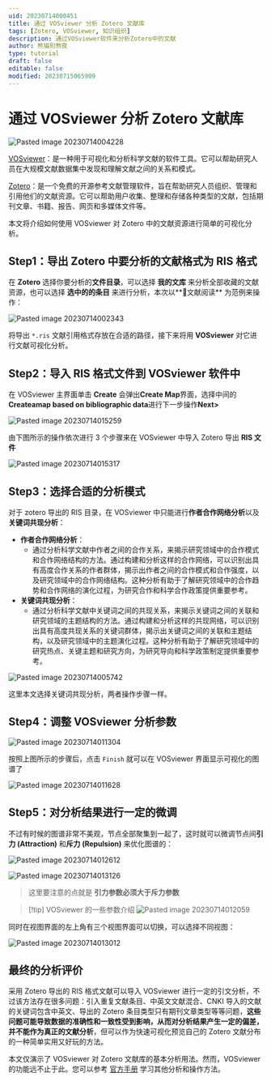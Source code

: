 ```yaml
---
uid: 20230714000451
title: 通过 VOSviewer 分析 Zotero 文献库
tags: [Zotero, VOSviewer, 知识组织]
description: 通过VOSviewer软件来分析Zotero中的文献
author: 熊猫别熬夜
type: tutorial
draft: false
editable: false
modified: 20230715065909
---
```


# 通过 VOSviewer 分析 Zotero 文献库

![Pasted image 20230714004228](https://cdn.pkmer.cn/images/Pasted%20image%2020230714004228.png!pkmer)

[VOSviewer](https://www.vosviewer.com/)：是一种用于可视化和分析科学文献的软件工具。它可以帮助研究人员在大规模文献数据集中发现和理解文献之间的关系和模式。

[Zotero](https://www.zotero.org/)：是一个免费的开源参考文献管理软件，旨在帮助研究人员组织、管理和引用他们的文献资源。它可以帮助用户收集、整理和存储各种类型的文献，包括期刊文章、书籍、报告、网页和多媒体文件等。

本文将介绍如何使用 VOSviewer 对 Zotero 中的文献资源进行简单的可视化分析。

## Step1：导出 Zotero 中要分析的文献格式为 RIS 格式

在 **Zotero** 选择你要分析的**文件目录**，可以选择 **我的文库** 来分析全部收藏的文献资源，也可以选择 **选中的的条目** 来进行分析，本次以**🧿文献阅读** 为范例来操作：

![Pasted image 20230714002343](https://cdn.pkmer.cn/images/Pasted%20image%2020230714002343.png!pkmer)

将导出 `*.ris` 文献引用格式存放在合适的路径，接下来将用 **VOSviewer** 对它进行文献可视化分析。

## Step2：导入 RIS 格式文件到 VOSviewer 软件中

在 VOSviewer 主界面单击 **Create** 会弹出**Create Map**界面，选择中间的 **Createamap based on bibliographic data**进行下一步操作**Next>**

![Pasted image 20230714015259](https://cdn.pkmer.cn/images/Pasted%20image%2020230714015259.png!pkmer)

由下图所示的操作依次进行 3 个步骤来在 VOSviewer 中导入 Zotero 导出 **RIS 文件**

![Pasted image 20230714015317](https://cdn.pkmer.cn/images/Pasted%20image%2020230714015317.png!pkmer)

## Step3：选择合适的分析模式

对于 zotero 导出的 RIS 目录，在 VOSviewer 中只能进行**作者合作网络分析**以及**关键词共现分析**：

- **作者合作网络分析**：
	- 通过分析科学文献中作者之间的合作关系，来揭示研究领域中的合作模式和合作网络结构的方法。通过构建和分析这样的合作网络，可以识别出具有高度合作关系的作者群体，揭示出作者之间的合作模式和合作强度，以及研究领域中的合作网络结构。这种分析有助于了解研究领域中的合作趋势和合作网络的演化过程，为研究合作和科学合作政策提供重要参考。
- **关键词共现分析**：
	- 通过分析科学文献中关键词之间的共现关系，来揭示关键词之间的关联和研究领域的主题结构的方法。通过构建和分析这样的共现网络，可以识别出具有高度共现关系的关键词群体，揭示出关键词之间的关联和主题结构，以及研究领域中的主题演化过程。这种分析有助于了解研究领域中的研究热点、关键主题和研究方向，为研究导向和科学政策制定提供重要参考。

![Pasted image 20230714005742](https://cdn.pkmer.cn/images/Pasted%20image%2020230714005742.png!pkmer)

这里本文选择关键词共现分析，两者操作步骤一样。

## Step4：调整 VOSviewer 分析参数

![Pasted image 20230714011304](https://cdn.pkmer.cn/images/Pasted%20image%2020230714011304.png!pkmer)

按照上图所示的步骤后，点击 `Finish` 就可以在 VOSviewer 界面显示可视化的图谱了

![Pasted image 20230714011628](https://cdn.pkmer.cn/images/Pasted%20image%2020230714011628.png!pkmer)

## Step5：对分析结果进行一定的微调

不过有时候的图谱非常不美观，节点全部聚集到一起了，这时就可以微调节点间**引力 (Attraction)** 和**斥力 (Repulsion)** 来优化图谱的：

![Pasted image 20230714012612](https://cdn.pkmer.cn/images/Pasted%20image%2020230714012612.png!pkmer)

![Pasted image 20230714013126](https://cdn.pkmer.cn/images/Pasted%20image%2020230714013126.png!pkmer)

> 这里要注意的点就是 **引力参数必须大于斥力参数**

> [!tip] VOSviewer 的一些参数介绍
> ![Pasted image 20230714012059](https://cdn.pkmer.cn/images/Pasted%20image%2020230714012059.png!pkmer)

同时在视图界面的左上角有三个视图界面可以切换，可以选择不同视图：

![Pasted image 20230714013012](https://cdn.pkmer.cn/images/Pasted%20image%2020230714013012.png!pkmer)

## 最终的分析评价

采用 Zotero 导出的 RIS 格式文献可以导入 VOSviewer 进行一定的引文分析，不过该方法存在很多问题：引入重复文献条目、中英文文献混合、CNKI 导入的文献的关键词包含中英文、导出的 Zotero 条目类型只有期刊文章类型等等问题，**这些问题可能导致数据的准确性和一致性受到影响，从而对分析结果产生一定的偏差，并不能作为真正的文献分析**，但可以作为快速可视化预览自己的 Zotero 文献分布的一种简单实用又好玩的方法。

本文仅演示了 VOSviewer 对 Zotero 文献库的基本分析用法。然而，VOSviewer 的功能远不止于此。您可以参考 [官方手册](https://www.vosviewer.com/documentation/Manual_VOSviewer_1.6.19.pdf) 学习其他分析和操作方法。
